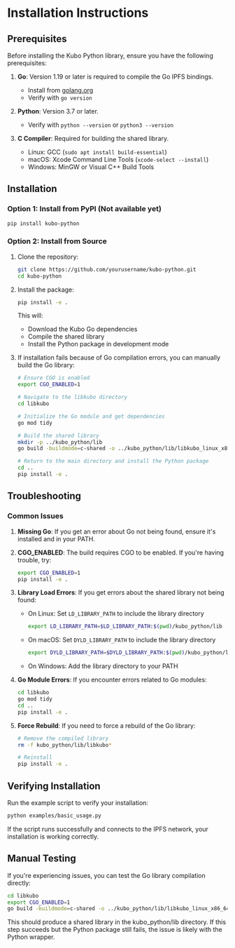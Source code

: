 # Installation Instructions

## Prerequisites

Before installing the Kubo Python library, ensure you have the following prerequisites:

1. **Go**: Version 1.19 or later is required to compile the Go IPFS bindings.
   - Install from [golang.org](https://golang.org/doc/install)
   - Verify with `go version`

2. **Python**: Version 3.7 or later.
   - Verify with `python --version` or `python3 --version`

3. **C Compiler**: Required for building the shared library.
   - Linux: GCC (`sudo apt install build-essential`)
   - macOS: Xcode Command Line Tools (`xcode-select --install`)
   - Windows: MinGW or Visual C++ Build Tools

## Installation

### Option 1: Install from PyPI (Not available yet)

```bash
pip install kubo-python
```

### Option 2: Install from Source

1. Clone the repository:
   ```bash
   git clone https://github.com/yourusername/kubo-python.git
   cd kubo-python
   ```

2. Install the package:
   ```bash
   pip install -e .
   ```

   This will:
   - Download the Kubo Go dependencies
   - Compile the shared library
   - Install the Python package in development mode

3. If installation fails because of Go compilation errors, you can manually build the Go library:
   ```bash
   # Ensure CGO is enabled
   export CGO_ENABLED=1
   
   # Navigate to the libkubo directory
   cd libkubo
   
   # Initialize the Go module and get dependencies
   go mod tidy
   
   # Build the shared library
   mkdir -p ../kubo_python/lib
   go build -buildmode=c-shared -o ../kubo_python/lib/libkubo_linux_x86_64.so .
   
   # Return to the main directory and install the Python package
   cd ..
   pip install -e .
   ```

## Troubleshooting

### Common Issues

1. **Missing Go**: If you get an error about Go not being found, ensure it's installed and in your PATH.

2. **CGO_ENABLED**: The build requires CGO to be enabled. If you're having trouble, try:
   ```bash
   export CGO_ENABLED=1
   pip install -e .
   ```

3. **Library Load Errors**: If you get errors about the shared library not being found:
   - On Linux: Set `LD_LIBRARY_PATH` to include the library directory
     ```bash
     export LD_LIBRARY_PATH=$LD_LIBRARY_PATH:$(pwd)/kubo_python/lib
     ```
   - On macOS: Set `DYLD_LIBRARY_PATH` to include the library directory
     ```bash
     export DYLD_LIBRARY_PATH=$DYLD_LIBRARY_PATH:$(pwd)/kubo_python/lib
     ```
   - On Windows: Add the library directory to your PATH

4. **Go Module Errors**: If you encounter errors related to Go modules:
   ```bash
   cd libkubo
   go mod tidy
   cd ..
   pip install -e .
   ```

5. **Force Rebuild**: If you need to force a rebuild of the Go library:
   ```bash
   # Remove the compiled library
   rm -f kubo_python/lib/libkubo*
   
   # Reinstall
   pip install -e .
   ```

## Verifying Installation

Run the example script to verify your installation:

```bash
python examples/basic_usage.py
```

If the script runs successfully and connects to the IPFS network, your installation is working correctly.

## Manual Testing

If you're experiencing issues, you can test the Go library compilation directly:

```bash
cd libkubo
export CGO_ENABLED=1
go build -buildmode=c-shared -o ../kubo_python/lib/libkubo_linux_x86_64.so .
```

This should produce a shared library in the kubo_python/lib directory. If this step succeeds but the Python package still fails, the issue is likely with the Python wrapper.